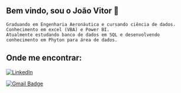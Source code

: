 ## Bem vindo, sou o João Vitor 👋
    
    Graduando em Engenharia Aeronáutica e cursando ciência de dados.
    Conhecimento em excel (VBA) e Power BI.
    Atualmente estudando banco de dados em SQL e desenvolvendo conhecimento em Phyton para área de dados. 






## Onde me encontrar:

  <a href="#" title="LinkedIn">
  <img src="https://img.shields.io/badge/-Linkedin-0e76a8?style=flat-square&logo=Linkedin&logoColor=white&link=https://www.linkedin.com/in/joao-vitor-sousa-martins-76a6752b3" alt="LinkedIn"/></a>

[![Gmail Badge](https://img.shields.io/badge/jvitor.005@gmail.com-006bed?style=flat-square&logo=Gmail&logoColor=white&link=mailto:jvitor.005@gmai.com)](mailto:jvitor.005@gmail.com)

